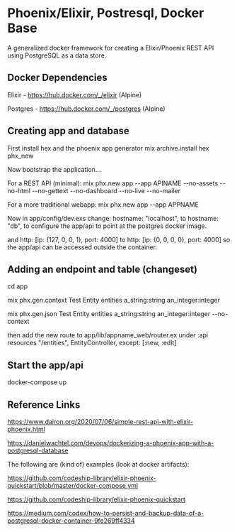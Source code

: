 # Phoenix/Elixir, Postresql, Docker Base

A generalized docker framework for creating a Elixir/Phoenix REST API using PostgreSQL as a data store.

## Docker Dependencies

Elixir - https://hub.docker.com/_/elixir (Alpine)

Postgres - https://hub.docker.com/_/postgres (Alpine)

## Creating app and database

First install hex and the phoenix app generator
mix archive.install hex phx_new

Now bootstrap the application...

For a REST API (minimal):
mix phx.new app --app APINAME --no-assets --no-html --no-gettext --no-dashboard --no-live --no-mailer

For a more traditional webapp:
mix phx.new app --app APPNAME

Now in app/config/dev.exs change:
  hostname: "localhost",
to
  hostname: "db",
to configure the app/api to point at the postgres docker image.

and
  http: [ip: {127, 0, 0, 1}, port: 4000] 
to 
  http: [ip: {0, 0, 0, 0}, port: 4000]
so the app/api can be accessed outside the container.

## Adding an endpoint and table (changeset)

cd app

mix phx.gen.context Test Entity entities a_string:string an_integer:integer

mix phx.gen.json Test Entity entities a_string:string an_integer:integer --no-context

then add the new route to app/lib/appname_web/router.ex under :api
resources "/entities", EntityController, except: [:new, :edit]

## Start the app/api

docker-compose up

## Reference Links

https://www.dairon.org/2020/07/06/simple-rest-api-with-elixir-phoenix.html

https://danielwachtel.com/devops/dockerizing-a-phoenix-app-with-a-postgresql-database

The following are (kind of) examples (look at docker artifacts):

https://github.com/codeship-library/elixir-phoenix-quickstart/blob/master/docker-compose.yml

https://github.com/codeship-library/elixir-phoenix-quickstart

https://medium.com/codex/how-to-persist-and-backup-data-of-a-postgresql-docker-container-9fe269ff4334